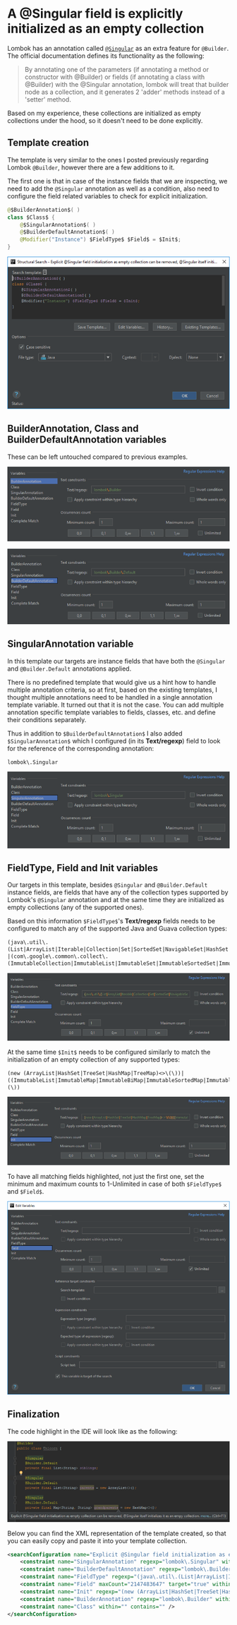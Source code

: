 # A @Singular field is explicitly initialized as an empty collection
Lombok has an annotation called [`@Singular`](https://projectlombok.org/features/Builder) as an extra feature for `@Builder`. The official documentation defines its functionality as the following:

> By annotating one of the parameters (if annotating a method or constructor with @Builder) or fields (if annotating a class with @Builder) with the @Singular annotation, lombok will treat that builder node as a collection, and it generates 2 'adder' methods instead of a 'setter' method.

Based on my experience, these collections are initialized as empty collections under the hood, so it doesn't need to be done explicitly.

## Template creation
The template is very similar to the ones I posted previously regarding Lombok `@Builder`, however there are a few additions to it.

The first one is that in case of the instance fields that we are inspecting, we need to add the `@Singular` annotation as well as a condition,
also need to configure the field related variables to check for explicit initialization.

```java
@$BuilderAnnotation$( )
class $Class$ {
    @$SingularAnnotation$( )
    @$BuilderDefaultAnnotation$( )
    @Modifier("Instance") $FieldType$ $Field$ = $Init$;
}
```

![editor](images/A-Singular-field-is-explicitly-initialized-as-an-empty-collection_Editor.PNG)

## BuilderAnnotation, Class and BuilderDefaultAnnotation variables
These can be left untouched compared to previous examples.

![builderannotation](images/A-Singular-field-is-explicitly-initialized-as-an-empty-collection_BuilderAnnotation.PNG)

![builderdefaultannotation](images/A-Singular-field-is-explicitly-initialized-as-an-empty-collection_BuilderDefaultAnnotation.PNG)

## SingularAnnotation variable
In this template our targets are instance fields that have both the `@Singular` and `@Builder.Default` annotations applied.

There is no predefined template that would give us a hint how to handle multiple annotation criteria, so at first, based on the existing templates,
I thought multiple annotations need to be handled in a single annotation template variable. It turned out that it is not the case.
You can add multiple annotation specific template variables to fields, classes, etc. and define their conditions separately.

Thus in addition to `$BuilderDefaultAnnotation$` I also added `$SingularAnnotation$` which I configured (in its **Text/regexp**) field to look for
the reference of the corresponding annotation:

```
lombok\.Singular
```

![singularannotation](images/A-Singular-field-is-explicitly-initialized-as-an-empty-collection_SingularAnnotation.PNG)

## FieldType, Field and Init variables
Our targets in this template, besides `@Singular` and `@Builder.Default` instance fields, are fields that have any of the collection types supported by Lombok's `@Singular` annotation
and at the same time they are initialized as empty collections (any of the supported ones).

Based on this information `$FieldType$`'s **Text/regexp** fields needs to be configured to match any of the supported Java and Guava collection types:

```
(java\.util\.(List|ArrayList|Iterable|Collection|Set|SortedSet|NavigableSet|HashSet|TreeSet|Map|SortedMap|NavigableMap|HashMap|TreeMap|))
|(com\.google\.common\.collect\.(ImmutableCollection|ImmutableList|ImmutableSet|ImmutableSortedSet|ImmutableMap|ImmutableBiMap|ImmutableSortedMap|ImmutableTable))
```

![fieldtype](images/A-Singular-field-is-explicitly-initialized-as-an-empty-collection_FieldType.PNG)

At the same time `$Init$` needs to be configured similarly to match the initialization of an empty collection of any supported types:

```
(new (ArrayList|HashSet|TreeSet|HashMap|TreeMap)<>\(\))|((ImmutableList|ImmutableMap|ImmutableBiMap|ImmutableSortedMap|ImmutableSet|ImmutableSortedSet|ImmutableTable)\.of\(\))
```

![init](images/A-Singular-field-is-explicitly-initialized-as-an-empty-collection_Init.PNG)

To have all matching fields highlighted, not just the first one, set the minimum and maximum counts to 1-Unlimited in case of both `$FieldType$` and `$Field$`.

![field](images/A-Singular-field-is-explicitly-initialized-as-an-empty-collection_Field.PNG)

## Finalization
The code highlight in the IDE will look like as the following:

![highlight](images/A-Singular-field-is-explicitly-initialized-as-an-empty-collection_Highlight.PNG)

Below you can find the XML representation of the template created, so that you can easily copy and paste it into your template collection.

```xml
<searchConfiguration name="Explicit @Singular field initialization as empty collection can be removed, @Singular itself initializes it as an empy collection." text="@$BuilderAnnotation$( )&#10;class $Class$ {&#10;    @$SingularAnnotation$( )&#10;    @$BuilderDefaultAnnotation$( )&#10;    @Modifier(&quot;Instance&quot;) $FieldType$ $Field$ = $Init$;&#10;}" recursive="false" caseInsensitive="true" type="JAVA">
    <constraint name="SingularAnnotation" regexp="lombok\.Singular" within="" contains="" />
    <constraint name="BuilderDefaultAnnotation" regexp="lombok\.Builder\.Default" within="" contains="" />
    <constraint name="FieldType" regexp="(java\.util\.(List|ArrayList|Iterable|Collection|Set|SortedSet|NavigableSet|HashSet|TreeSet|Map|SortedMap|NavigableMap|HashMap|TreeMap|))|(com\.google\.common\.collect\.(ImmutableCollection|ImmutableList|ImmutableSet|ImmutableSortedSet|ImmutableMap|ImmutableBiMap|ImmutableSortedMap|ImmutableTable))" maxCount="2147483647" within="" contains="" />
    <constraint name="Field" maxCount="2147483647" target="true" within="" contains="" />
    <constraint name="Init" regexp="(new (ArrayList|HashSet|TreeSet|HashMap|TreeMap)&lt;&gt;\(\))|((ImmutableList|ImmutableMap|ImmutableBiMap|ImmutableSortedMap|ImmutableSet|ImmutableSortedSet|ImmutableTable)\.of\(\))" within="" contains="" />
    <constraint name="BuilderAnnotation" regexp="lombok\.Builder" within="" contains="" />
    <constraint name="Class" within="" contains="" />
</searchConfiguration>
```
